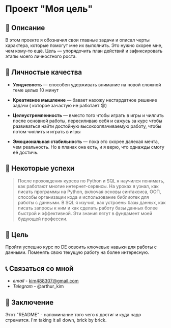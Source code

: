 # Проект "Моя цель"


## 	:newspaper: Описание

В этом проекте я обозначил свои главные задачи и описал черты характера, которые помогут мне их выполнить. Это нужно скорее мне, чем кому-то ещё. Цель — упорядочить план действий и зафиксировать этапы моего личностного роста.

## :cactus: Личностые качества
* **Усидчевость** — способен удерживать внимание на новой сложной теме целых 10 минут

*  **Креативное мышление** — бавает нахожу нестардатное решение задачи ( которое зачастую не работает :sunglasses:)

* **Целеустремленность** — вместо того чтобы играть в игры и чиллить после основной работы, пересиливаю себя и сажусь за курс чтобы развиваться найти достойную высокооплачиваемую работу, чтобы потом чиллить и играть в игры
* **Эмоциональная стабильность** — пока это скорее далекая мечта, чем реальность. Но в планах она есть, и я верю, что однажды смогу её достичь.

## :pushpin: Некоторые успехи
> После прохождения курсов по Python и SQL я научился понимать, как работают многие интернет-сервисы. На уроках я узнал, как писать программы на Python, включая основы синтаксиса, ООП, способы организации кода и использование библиотек для работы с данными. В SQL я изучил, как устроены базы данных, как писать запросы к ним и как сделать работу базы данных более быстрой и эффективной. Эти знания лягут в фундамент моей будующей профессии.

## :dart: Цель
Пройти успешно курс по DE освоить ключевые навыки для работы с данными. Поменять свою текущую работу на более интересную.

## :telephone_receiver: Связаться со мной
* *email* - kim488307@gmail.com
* *Telegram* - @arthur_kim

## :bridge_at_night: Заключение 
Этот "README" - напоминание того чего я достиг и куда надо стремится. I'm taking it all down, brick by brick.
